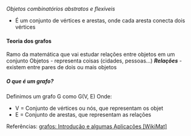*Objetos combinatórios abstratos e flexíveis*
- É um conjunto de vértices e arestas, onde cada aresta conecta dois vértices

#### Teoria dos grafos
Ramo da matemática que vai estudar relações entre objetos em um conjunto
Objetos - representa coisas (cidades, pessoas...)
***Relações*** - existem entre pares de dois ou mais objetos

##### O que é um grafo?
Definimos um grafo G como G(V, E)
Onde:
- V = Conjunto de vértices ou nós, que representam os objet
- E = Conjunto de arestas, que representam as relações

Referências: 
[grafos: Introdução e algumas Aplicações \[WikiMat\]](https://sites.icmc.usp.br/aurichi/wikimat/doku.php?id=grafos:definicaografos#esta_ficando_um_pouco_quente_nao_grafo_tem_grau)